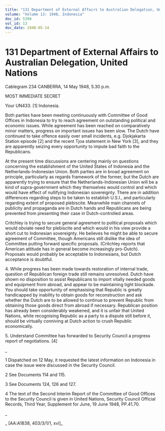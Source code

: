 ```yaml
---
title: "131 Department of External Affairs to Australian Delegation, United Nations"
volume: "Volume 13: 1948, Indonesia"
doc_id: 5398
vol_id: 13
doc_date: 1948-05-14
---
```


# 131 Department of External Affairs to Australian Delegation, United Nations

Cablegram 234 CANBERRA, 14 May 1948, 5.30 p.m.

MOST IMMEDIATE SECRET

Your UN433. [1] Indonesia.

Both parties have been meeting continuously with Committee of Good Offices in Indonesia to try to reach agreement on outstanding political and economic issues. While agreement has been reached on comparatively minor matters, progress on important issues has been slow. The Dutch have continued to take offence easily over small incidents, e.g. Djokjakarta Station episode [2] and the recent Tjoa statement in New York [3], and they are apparently seizing every opportunity to impute bad faith to the Republicans.

At the present time discussions are centering mainly on questions concerning the establishment of the United States of Indonesia and the Netherlands-Indonesian Union. Both parties are in broad agreement on principle, particularly as regards framework of the former, but the Dutch are apparently trying to ensure that the Netherlands-Indonesian Union will be a kind of supra-government which they themselves would control and which would have effect of nullifying Indonesian sovereignty. There are in addition differences regarding steps to be taken to establish U.S.I., and particularly regarding extent of proposed plebiscite. Meanwhile main channels of publicity and propaganda are in Dutch hands and Republicans are being prevented from presenting their case in Dutch-controlled areas.

Critchley is trying to secure general agreement to political proposals which would obviate need for plebiscite and which would in his view provide a short cut to Indonesian sovereignty. He believes he might be able to secure agreement of Committee, though Americans still dislike the idea of Committee putting forward specific proposals. (Critchley reports that American attitude has in general become increasingly pro-Dutch). Proposals would probably be acceptable to Indonesians, but Dutch acceptance is doubtful.

4\. While progress has been made towards restoration of internal trade, question of Republican foreign trade still remains unresolved. Dutch have shown no disposition to assist Republicans to import vitally needed goods and equipment from abroad, and appear to be maintaining tight blockade. You should take opportunity of emphasising that Republic is greatly handicapped by inability to obtain goods for reconstruction and ask whether the Dutch are to be allowed to continue to prevent Republic from obtaining those goods direct from abroad if necessary. Republican position has already been considerably weakened, and it is unfair that United Nations, while recognising Republic as a party to a dispute still before it, should be virtually conniving at Dutch action to crush Republic economically.

5\. Understand Committee has forwarded to Security Council a progress report of negotiations. [4]

_

1 Dispatched on 12 May, it requested the latest information on Indonesia in case the issue were discussed in the Security Council.

2 See Documents 114 and 115.

3 See Documents 124, 126 and 127.

4 The text of the Second Interim Report of the Committee of Good Offices to the Security Council is given in United Nations, Security Council Official Records, Third Year, Supplement for June, 19 June 1948, PP.41.70.

_

_ [AA:A1838, 403/3/1/1, xvi]_
